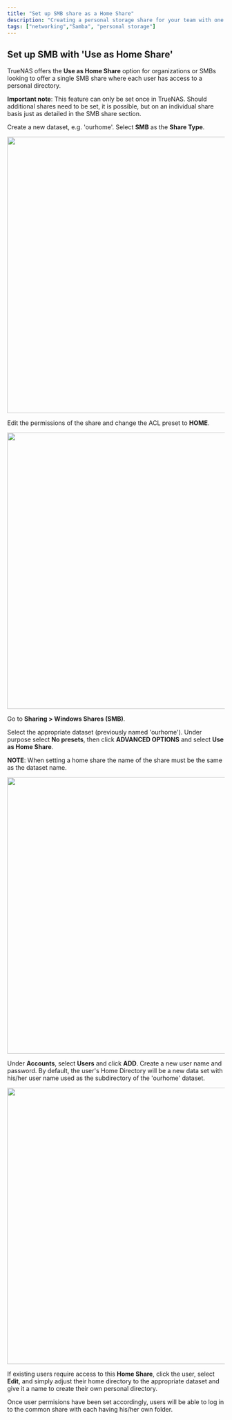```yaml
---
title: "Set up SMB share as a Home Share"
description: "Creating a personal storage share for your team with one SMB share."
tags: ["networking","Samba", "personal storage"]
---
```


## Set up SMB with 'Use as Home Share'

TrueNAS offers the **Use as Home Share** option for organizations or SMBs looking to offer a single SMB share where each user has access to a personal directory. 

**Important note**: This feature can only be set once in TrueNAS. Should additional shares need to be set, it is possible, but on an individual share basis just as detailed in the SMB share section.

Create a new dataset, e.g. 'ourhome'. Select **SMB** as the **Share Type**. 

<img src="images/dataset_creation.png" width="640px">

Edit the permissions of the share and change the ACL preset to **HOME**.

<img src="images/sethomepermission.png" width="640px">

Go to **Sharing > Windows Shares (SMB)**. 

Select the appropriate dataset (previously named 'ourhome'). Under purpose select **No presets**, then click **ADVANCED OPTIONS** and select **Use as Home Share**. 

**NOTE**: When setting a home share the name of the share must be the same as the dataset name.

<img src="images/createSMBshare.png" width="640px">

Under **Accounts**, select **Users** and click **ADD**. Create a new user name and password. By default, the user's Home Directory will be a new data set with his/her user name used as the subdirectory of the 'ourhome' dataset. 

<img src="images/edituserhomedir.png" width="640px">

If existing users require access to this **Home Share**, click the user, select **Edit**, and simply adjust their home directory to the appropriate dataset and give it a name to create their own personal directory.

Once user permisions have been set accordingly, users will be able to log in to the common share with each having his/her own folder. 
